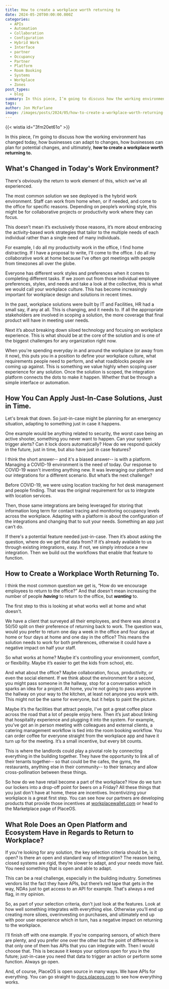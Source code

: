 ```yaml
---
title: How to create a workplace worth returning to
date: 2024-05-20T00:00:00.000Z
categories:
  - APIs
  - Automation
  - Collaboration
  - Configuration
  - Hybrid Work
  - Interface
  - partner
  - Occupancy
  - Partner
  - Platform
  - Room Booking
  - Systems
  - Workplace
  - Zones
post_types:
  - blog
summary: In this piece, I’m going to discuss how the working environment has changed today and what you can do about it.
tags:
author: Jon McFarlane
image: /images/posts/2024/05/how-to-create-a-workplace-worth-returning-to.png
---
```

{{< wistia id="3fm20et61o" >}}

In this piece, I’m going to discuss how the working environment has changed today, how businesses can adapt to changes, how businesses can plan for potential changes, and ultimately, **how to create a workplace worth returning to.** 

What's Changed in Today's Work Environment? 
--------------------------------------------

There's obviously the return to work element of this, which we've all experienced. 

The most common solution we see deployed is the hybrid work environment. Staff can work from home when, or if needed, and come to the office for specific reasons. Depending on people’s working style, this might be for collaborative projects or productivity work where they can focus.

This doesn’t mean it’s exclusively those reasons, it’s more about embracing the activity-based work strategies that tailor to the multiple needs of each individual rather than a single need of many individuals. 

For example, I do all my productivity work in the office, I find home distracting. If I have a proposal to write, I'll come to the office. I do all my collaborative work at home because I’ve often got meetings with people from timezones all over the globe. 

Everyone has different work styles and preferences when it comes to completing different tasks. If we zoom out from those individual employee preferences, styles, and needs and take a look at the collective, this is what we would call your workplace culture. This has become increasingly important for workplace design and solutions in recent times.

In the past, workplace solutions were built by IT and Facilities, HR had a small say, if any at all. This is changing, and it needs to. If all the appropriate stakeholders are involved in scoping a solution, the more coverage that final product will have in meeting user needs.

Next it’s about breaking down siloed technology and focusing on workplace experience. This is what should be at the core of the solution and is one of the biggest challenges for any organization right now. 

When you're spending everyday in and around the workplace (or away from it now), this puts you in a position to define your workplace culture, what requirements people need to perform, and what roadblocks people are coming up against. This is something we value highly when scoping user experience for any solution. Once the solution is scoped, the integration platform connects the dots to make it happen. Whether that be through a simple interface or automation.

How You Can Apply Just-In-Case Solutions, Just in Time. 
--------------------------------------------------------

Let's break that down. So just-in-case might be planning for an emergency situation, adapting to something just in case it happens. 

One example would be anything related to security, the worst case being an active shooter, something you never want to happen. Can your system trigger alerts? Can it lock doors automatically? How do we respond quickly in the future, just in time, but also have just in case features? 

I think the short answer-- and it's a biased answer-- is with a platform. Managing a COVID-19 environment is the need of today. Our response to COVID-19 wasn't inventing anything new. It was leveraging our platform and our integrations for a different scenario. But what’s the next challenge?

Before COVID-19, we were using location tracking for hot desk management and people finding. That was the original requirement for us to integrate with location services. 

Then, those same integrations are being leveraged for storing that information long term for contact tracing and monitoring occupancy levels across the workplace. Adapting with a platform is about the configuration of the integrations and changing that to suit your needs. Something an app just can’t do.

If there's a potential feature needed just-in-case. Then it’s about asking the question, where do we get that data from? If it’s already available to us through existing integrations, easy. If not, we simply introduce a new integration. Then we build out the workflows that enable that feature to function.

How to Create a Workplace Worth Returning To.
---------------------------------------------

I think the most common question we get is, “How do we encourage employees to return to the office?” And that doesn't mean increasing the number of people **_having_** to return to the office, but **_wanting_** to. 

The first step to this is looking at what works well at home and what doesn't. 

We have a client that surveyed all their employees, and there was almost a 50/50 split on their preference of returning back to work. The question was, would you prefer to return one day a week in the office and four days at home or four days at home and one day in the office? This means the solution needs to work for both preferences, otherwise it could have a negative impact on half your staff.

So what works at home? Maybe it's controlling your environment, comfort, or flexibility. Maybe it’s easier to get the kids from school, etc.

And what about the office? Maybe collaboration, focus, productivity, or even the social element. If we think about the environment for a second, you might pass someone in the hallway, stop for a conversation which sparks an idea for a project. At home, you’re not going to pass anyone in the hallway on your way to the kitchen, at least not anyone you work with. This might not be the same for everyone, but it helps to paint the picture. 

Maybe it’s the facilities that attract people, I’ve got a great coffee place across the road that a lot of people enjoy here. Then it’s just about linking that hospitality experience and plugging it into the system. For example, you’ve got an in person meeting with colleagues and external clients, a catering management workflow is tied into the room booking workflow. You can order coffee for everyone straight from the workplace app and have it turn up for the meeting. It’s a small incentive, but every bit counts. 

This is where the landlords could play a pivotal role by connecting everything in the building together. They have the opportunity to link all of their tenants together-- so that could be the cafes, the gyms, the restaurants, anything else in their community-- to their tenancy and allow cross-pollination between these things. 

So how do we have retail become a part of the workplace? How do we turn our lockers into a drop-off point for beers on a Friday? All these things that you just don't have at home, these are incentives. Incentivizing your workplace is a great first step. You can see how our partners are developing products that provide those incentives at [workplacewallet.com](https://workplacewallet.com) or head to the Marketplace page of PlaceOS.

What Role Does an Open Platform and Ecosystem Have in Regards to Return to Workplace? 
--------------------------------------------------------------------------------------

If you're looking for any solution, the key selection criteria should be, is it open? Is there an open and standard way of integration? The reason being, closed systems are rigid, they’re slower to adapt, and your needs move fast. You need something that is open and able to adapt.

This can be a real challenge, especially in the building industry. Sometimes vendors list the fact they have APIs, but there’s red tape that gets in the way, NDAs just to get access to an API for example. That's always a red flag, in my opinion. 

So, as part of your selection criteria, don't just look at the features. Look at how well something integrates with everything else. Otherwise you’ll end up creating more siloes, overinvesting on purchases, and ultimately end up with poor user experience which in turn, has a negative impact on returning to the workplace. 

I’ll finish off with one example. If you're comparing sensors, of which there are plenty, and you prefer one over the other but the point of difference is that only one of them has APIs that you can integrate with. Then I would choose that. This is because it keeps your options open for you in the future; just-in-case you need that data to trigger an action or perform some function. Always go open.

And, of course, PlaceOS is open source in many ways. We have APIs for everything. You can go straight to [docs.placeos.com](https://docs.placeos.com/) to see how everything works.

